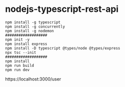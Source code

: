 # nodejs-typescript-rest-api


```
npm install -g typescript
npm install -g concurrently
npm install -g nodemon
###################
npm init -y
npm install express
npm install -D typescript @types/node @types/express
npx tsc --init
###################
npm install
npm run build
npm run dev

```

https://localhost:3000/user
